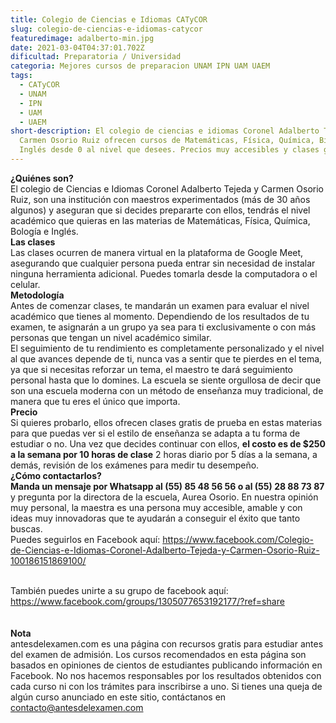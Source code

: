 ```yaml
---
title: Colegio de Ciencias e Idiomas CATyCOR
slug: colegio-de-ciencias-e-idiomas-catycor
featuredimage: adalberto-min.jpg
date: 2021-03-04T04:37:01.702Z
dificultad: Preparatoria / Universidad
categoria: Mejores cursos de preparacion UNAM IPN UAM UAEM
tags:
  - CATyCOR
  - UNAM
  - IPN
  - UAM
  - UAEM
short-description: El colegio de ciencias e idiomas Coronel Adalberto Tejeda y
  Carmen Osorio Ruiz ofrecen cursos de Matemáticas, Física, Química, Biología e
  Inglés desde 0 al nivel que desees. Precios muy accesibles y clases gratuitas.
---
```

**¿Quiénes son?**<br>
El colegio de Ciencias e Idiomas Coronel Adalberto Tejeda y Carmen Osorio Ruiz, son una institución con maestros experimentados (más de 30 años algunos) y aseguran que si decides prepararte con ellos, tendrás el nivel académico que quieras en las materias de Matemáticas, Física, Química, Bología e Inglés.<br>
**Las clases**<br>
Las clases ocurren de manera virtual en la plataforma de Google Meet, asegurando que cualquier persona pueda entrar sin necesidad de instalar ninguna herramienta adicional. Puedes tomarla desde la computadora o el celular.<br>
**Metodología**<br>
Antes de comenzar clases, te mandarán un examen para evaluar el nivel académico que tienes al momento. Dependiendo de los resultados de tu examen, te asignarán a un grupo ya sea para ti exclusivamente o con más personas que tengan un nivel académico similar.<br>
El seguimiento de tu rendimiento es completamente personalizado y el nivel al que avances depende de ti, nunca vas a sentir que te pierdes en el tema, ya que si necesitas reforzar un tema, el maestro te dará seguimiento personal hasta que lo domines. La escuela se siente orgullosa de decir que son una escuela moderna con un método de enseñanza muy tradicional, de manera que tu eres el único que importa.<br>
**Precio**<br>
Si quieres probarlo, ellos ofrecen clases gratis de prueba en estas materias para que puedas ver si el estilo de enseñanza se adapta a tu forma de estudiar o no. Una vez que decides continuar con ellos, **el costo es de $250 a la semana por 10 horas de clase** 2 horas diario por 5 días a la semana, a demás, revisión de los exámenes para medir tu desempeño.<br>
**¿Cómo contactarlos?**<br>
**Manda un mensaje por Whatsapp al (55) 85 48 56 56 o al (55) 28 88 73 87** y pregunta por la directora de la escuela, Aurea Osorio. En nuestra opinión muy personal, la maestra es una persona muy accesible, amable y con ideas muy innovadoras que te ayudarán a conseguir el éxito que tanto buscas. <br>
Puedes seguirlos en Facebook aquí: https://www.facebook.com/Colegio-de-Ciencias-e-Idiomas-Coronel-Adalberto-Tejeda-y-Carmen-Osorio-Ruiz-100186151869100/

<br>También puedes unirte a su grupo de facebook aquí: https://www.facebook.com/groups/1305077653192177/?ref=share <br><br><br>
**Nota**<br>
antesdelexamen.com es una página con recursos gratis para estudiar antes del examen de admisión. Los cursos recomendados en esta página son basados en opiniones de cientos de estudiantes publicando información en Facebook. No nos hacemos responsables por los resultados obtenidos con cada curso ni con los trámites para inscribirse a uno. Si tienes una queja de algún curso anunciado en este sitio, contáctanos en contacto@antesdelexamen.com
